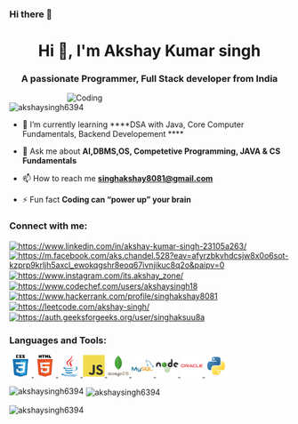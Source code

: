 ### Hi there 👋

<!--
**Akshaysingh6394/Akshaysingh6394** is a ✨ _special_ ✨ repository because its `README.md` (this file) appears on your GitHub profile.

Here are some ideas to get you started:

- 🔭 I’m currently working on ...
- 🌱 I’m currently learning ...
- 👯 I’m looking to collaborate on ...
- 🤔 I’m looking for help with ...
- 💬 Ask me about ...
- 📫 How to reach me: ...
- 😄 Pronouns: ...
- ⚡ Fun fact: ...
-->

<h1 align="center">Hi 👋, I'm Akshay Kumar singh</h1>
<h3 align="center">A passionate Programmer, Full Stack developer from India</h3>
<img align="right" alt="Coding" width="400" src"image.jpg">

<p align="left"> <img src="https://komarev.com/ghpvc/?username=akshaysingh6394&label=Profile%20views&color=0e75b6&style=flat" alt="akshaysingh6394" /> </p>

- 🌱 I’m currently learning ****DSA with Java, Core Computer Fundamentals, Backend Developement ****

- 💬 Ask me about ****AI,DBMS,OS, Competetive Programming, JAVA & CS Fundamentals****

- 📫 How to reach me **singhakshay8081@gmail.com**

- ⚡ Fun fact **Coding can “power up” your brain**

<h3 align="left">Connect with me:</h3>
<p align="left">

<a href="https://www.linkedin.com/in/akshay-kumar-singh-23105a263/" target="blank"><img align="center" src="https://raw.githubusercontent.com/rahuldkjain/github-profile-readme-generator/master/src/images/icons/Social/linked-in-alt.svg" alt="https://www.linkedin.com/in/akshay-kumar-singh-23105a263/" height="30" width="40" /></a>
<a href="https://fb.com/https://m.facebook.com/aks.chandel.528?eav=afyrzbkvhdcsjw8x0o6sot-kzprp9krljh5axcl_ewokqgshr8eoq67ivnjikuc8q2o&paipv=0" target="blank"><img align="center" src="https://raw.githubusercontent.com/rahuldkjain/github-profile-readme-generator/master/src/images/icons/Social/facebook.svg" alt="https://m.facebook.com/aks.chandel.528?eav=afyrzbkvhdcsjw8x0o6sot-kzprp9krljh5axcl_ewokqgshr8eoq67ivnjikuc8q2o&paipv=0" height="30" width="40" /></a>
<a href="https://instagram.com/its.akshay_zone/" target="blank"><img align="center" src="https://raw.githubusercontent.com/rahuldkjain/github-profile-readme-generator/master/src/images/icons/Social/instagram.svg" alt="https://www.instagram.com/its.akshay_zone/" height="30" width="40" /></a>
<a href="https://www.codechef.com/users/akshaysingh18" target="blank"><img align="center" src="https://cdn.jsdelivr.net/npm/simple-icons@3.1.0/icons/codechef.svg" alt="https://www.codechef.com/users/akshaysingh18" height="30" width="40" /></a>
<a href="https://www.hackerrank.com/profile/singhakshay8081" target="blank"><img align="center" src="https://raw.githubusercontent.com/rahuldkjain/github-profile-readme-generator/master/src/images/icons/Social/hackerrank.svg" alt="https://www.hackerrank.com/profile/singhakshay8081" height="30" width="40" /></a>
<a href="https://www.leetcode.com/akshay-singh/" target="blank"><img align="center" src="https://raw.githubusercontent.com/rahuldkjain/github-profile-readme-generator/master/src/images/icons/Social/leet-code.svg" alt="https://leetcode.com/akshay-singh/" height="30" width="40" /></a>
<a href="https://auth.geeksforgeeks.org/user/singhaksuu8a" target="blank"><img align="center" src="https://raw.githubusercontent.com/rahuldkjain/github-profile-readme-generator/master/src/images/icons/Social/geeks-for-geeks.svg" alt="https://auth.geeksforgeeks.org/user/singhaksuu8a" height="30" width="40" /></a>
</p>

<h3 align="left">Languages and Tools:</h3>
<p align="left"> <a href="https://www.w3schools.com/css/" target="_blank" rel="noreferrer"> <img src="https://raw.githubusercontent.com/devicons/devicon/master/icons/css3/css3-original-wordmark.svg" alt="css3" width="40" height="40"/> </a> <a href="https://www.w3.org/html/" target="_blank" rel="noreferrer"> <img src="https://raw.githubusercontent.com/devicons/devicon/master/icons/html5/html5-original-wordmark.svg" alt="html5" width="40" height="40"/> </a> <a href="https://www.java.com" target="_blank" rel="noreferrer"> <img src="https://raw.githubusercontent.com/devicons/devicon/master/icons/java/java-original.svg" alt="java" width="40" height="40"/> </a> <a href="https://developer.mozilla.org/en-US/docs/Web/JavaScript" target="_blank" rel="noreferrer"> <img src="https://raw.githubusercontent.com/devicons/devicon/master/icons/javascript/javascript-original.svg" alt="javascript" width="40" height="40"/> </a> <a href="https://www.mongodb.com/" target="_blank" rel="noreferrer"> <img src="https://raw.githubusercontent.com/devicons/devicon/master/icons/mongodb/mongodb-original-wordmark.svg" alt="mongodb" width="40" height="40"/> </a> <a href="https://www.mysql.com/" target="_blank" rel="noreferrer"> <img src="https://raw.githubusercontent.com/devicons/devicon/master/icons/mysql/mysql-original-wordmark.svg" alt="mysql" width="40" height="40"/> </a> <a href="https://nodejs.org" target="_blank" rel="noreferrer"> <img src="https://raw.githubusercontent.com/devicons/devicon/master/icons/nodejs/nodejs-original-wordmark.svg" alt="nodejs" width="40" height="40"/> </a> <a href="https://www.oracle.com/" target="_blank" rel="noreferrer"> <img src="https://raw.githubusercontent.com/devicons/devicon/master/icons/oracle/oracle-original.svg" alt="oracle" width="40" height="40"/> </a> <a href="https://www.python.org" target="_blank" rel="noreferrer"> <img src="https://raw.githubusercontent.com/devicons/devicon/master/icons/python/python-original.svg" alt="python" width="40" height="40"/> </a> </p>

<p><img align="left" src="https://github-readme-stats.vercel.app/api/top-langs?username=akshaysingh6394&show_icons=true&locale=en&layout=compact" alt="akshaysingh6394" /></p>

<p>&nbsp;<img align="center" src="https://github-readme-stats.vercel.app/api?username=akshaysingh6394&show_icons=true&locale=en" alt="akshaysingh6394" /></p>

<p><img align="center" src="https://github-readme-streak-stats.herokuapp.com/?user=akshaysingh6394&" alt="akshaysingh6394" /></p>
